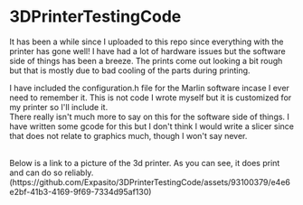 # 3DPrinterTestingCode

It has been a while since I uploaded to this repo since everything with the printer has gone well! I have had a lot of hardware issues but the software side of things has been a breeze. 
The prints come out looking a bit rough but that is mostly due to bad cooling of the parts during printing.

I have included the configuration.h file for the Marlin software incase I ever need to remember it. This is not code I wrote myself but it is customized for my printer so I'll include it.
<br>
There really isn't much more to say on this for the software side of things. I have written some gcode for this but I don't think I would write a slicer since that does not relate to graphics much, though I won't say never.

<br>
Below is a link to a picture of the 3d printer. As you can see, it does print and can do so reliably. 
(https://github.com/Expasito/3DPrinterTestingCode/assets/93100379/e4e6e2bf-41b3-4169-9f69-7334d95af130)
